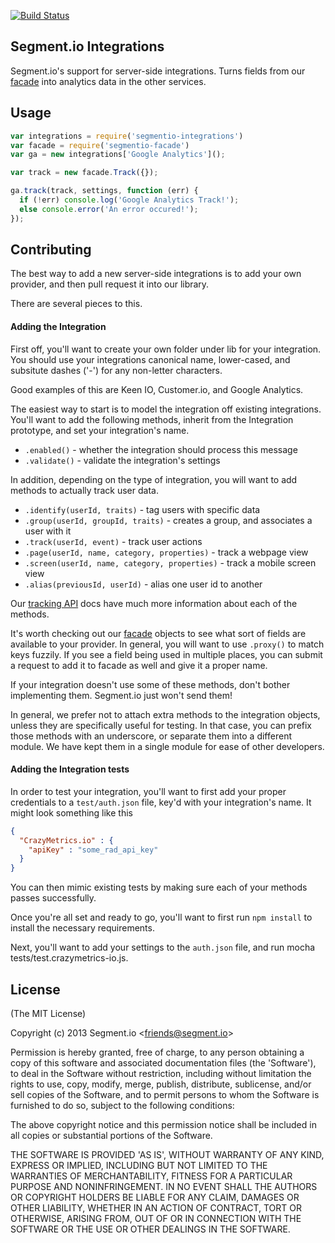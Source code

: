 [![Build Status](https://travis-ci.org/segmentio/integrations.png?branch=master)](https://travis-ci.org/segmentio/integrations)

Segment.io Integrations
-----------------------

Segment.io's support for server-side integrations. Turns fields from our [facade](https://github.com/segmentio/facade) into analytics data in the other services.

## Usage

```javascript
var integrations = require('segmentio-integrations')
var facade = require('segmentio-facade')
var ga = new integrations['Google Analytics']();

var track = new facade.Track({});

ga.track(track, settings, function (err) {
  if (!err) console.log('Google Analytics Track!');
  else console.error('An error occured!');
});
```

## Contributing

The best way to add a new server-side integrations is to add your own provider, and then pull request it into our library.

There are several pieces to this.

#### Adding the Integration

First off, you'll want to create your own folder under lib for your integration. You should use your integrations canonical name, lower-cased, and subsitute dashes ('-') for any non-letter characters.

Good examples of this are Keen IO, Customer.io, and Google Analytics.

The easiest way to start is to model the integration off existing integrations. You'll want to add the following methods, inherit from the Integration prototype, and set your integration's name.

* `.enabled()` - whether the integration should process this message
* `.validate()` - validate the integration's settings

In addition, depending on the type of integration, you will want to add methods to actually track user data.

* `.identify(userId, traits)` - tag users with specific data
* `.group(userId, groupId, traits)` - creates a group, and associates a user with it
* `.track(userId, event)` - track user actions
* `.page(userId, name, category, properties)` - track a webpage view
* `.screen(userId, name, category, properties)` - track a mobile screen view
* `.alias(previousId, userId)` - alias one user id to another

Our [tracking API](https://segment.io/docs/tracking-api/) docs have much more information about each of the methods.

It's worth checking out our [facade](https://github.com/segmentio/facade) objects to see what sort of fields are available to your provider. In general, you will want to use `.proxy()` to match keys fuzzily. If you see a field being used in multiple places, you can submit a request to add it to facade as well and give it a proper name.

If your integration doesn't use some of these methods, don't bother implementing them. Segment.io just won't send them!

In general, we prefer not to attach extra methods to the integration objects, unless they are specifically useful for testing. In that case, you can prefix those methods with an underscore, or separate them into a different module. We have kept them in a single module for ease of other developers.


#### Adding the Integration tests

In order to test your integration, you'll want to first add your proper credentials to a `test/auth.json` file, key'd with your integration's name. It might look something like this

```json
{
  "CrazyMetrics.io" : {
    "apiKey" : "some_rad_api_key"
  }
}
```

You can then mimic existing tests by making sure each of your methods passes successfully.

Once you're all set and ready to go, you'll want to first run ```npm install``` to install the necessary requirements.

Next, you'll want to add your settings to the `auth.json` file, and run mocha tests/test.crazymetrics-io.js.


## License

(The MIT License)

Copyright (c) 2013 Segment.io &lt;friends@segment.io&gt;

Permission is hereby granted, free of charge, to any person obtaining
a copy of this software and associated documentation files (the
'Software'), to deal in the Software without restriction, including
without limitation the rights to use, copy, modify, merge, publish,
distribute, sublicense, and/or sell copies of the Software, and to
permit persons to whom the Software is furnished to do so, subject to
the following conditions:

The above copyright notice and this permission notice shall be
included in all copies or substantial portions of the Software.

THE SOFTWARE IS PROVIDED 'AS IS', WITHOUT WARRANTY OF ANY KIND,
EXPRESS OR IMPLIED, INCLUDING BUT NOT LIMITED TO THE WARRANTIES OF
MERCHANTABILITY, FITNESS FOR A PARTICULAR PURPOSE AND NONINFRINGEMENT.
IN NO EVENT SHALL THE AUTHORS OR COPYRIGHT HOLDERS BE LIABLE FOR ANY
CLAIM, DAMAGES OR OTHER LIABILITY, WHETHER IN AN ACTION OF CONTRACT,
TORT OR OTHERWISE, ARISING FROM, OUT OF OR IN CONNECTION WITH THE
SOFTWARE OR THE USE OR OTHER DEALINGS IN THE SOFTWARE.

